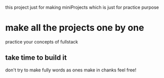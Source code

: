 this project just for making miniProjects
which is just for  practice purpose 

# make all the projects one by one 
practice your concepts of fullstack 
## take time to build it 
don't try to make fully words as ones 
make in chanks 
feel free!